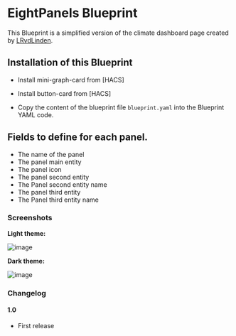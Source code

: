 # EightPanels Blueprint

This Blueprint is a simplified version of the climate dashboard page created by [LRvdLinden](https://github.com/dwainscheeren/dwains-dashboard-addons/tree/for-dd-2.0/more_page/climate%20dashboard/).

## Installation of this Blueprint
- Install mini-graph-card from [HACS]
- Install button-card from [HACS]

- Copy the content of the blueprint file `blueprint.yaml` into the Blueprint YAML code.

 ## Fields to define for each panel.
 - The name of the panel
 - The panel main entity 
 - The panel icon
 - The panel second entity
 - The Panel second entity name
 - The panel third entity
 - The Panel third entity name

### Screenshots
**Light theme:**<br>

![image](https://user-images.githubusercontent.com/83040228/160457831-24532c57-2905-4df4-b2ab-926c8349f63b.png)

**Dark theme:**<br>

![image](https://user-images.githubusercontent.com/83040228/160457860-03202239-7f25-4d2d-97ab-996eb37c421d.png)

### Changelog
#### 1.0
- First release

